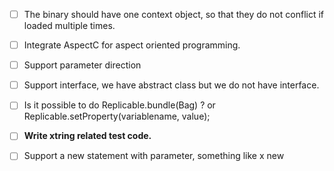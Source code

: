 
- [ ] The binary should have one context object, so that they do not conflict if loaded multiple times.
- [ ] Integrate AspectC for aspect oriented programming.
- [ ] Support parameter direction
- [ ] Support interface, we have abstract class but we do not have interface.
- [ ] Is it possible to do Replicable.bundle(Bag) ? or Replicable.setProperty(variablename, value);
- [ ] **Write xtring related test code.**
- [ ] Support a new statement with parameter, something like x new

